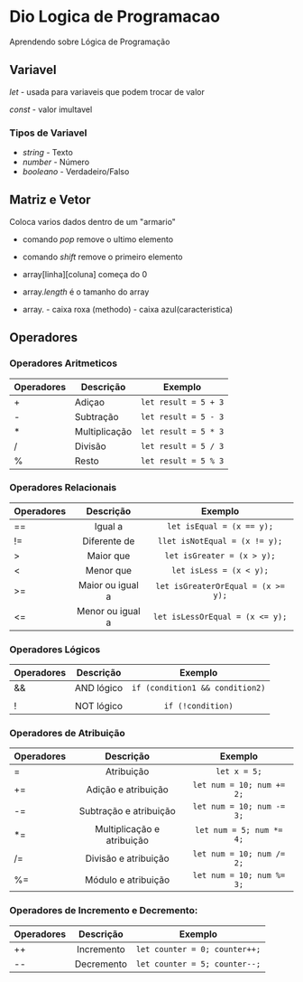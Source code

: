 # Dio Logica de Programacao
 Aprendendo sobre Lógica de Programação

## Variavel
*let* - usada para variaveis que podem trocar de valor

*const* - valor imultavel 

### Tipos de Variavel
- *string* - Texto
- *number* - Número
- *booleano* - Verdadeiro/Falso

## Matriz e Vetor
Coloca varios dados dentro de um "armario"

- comando *pop* remove o ultimo elemento
- comando *shift* remove o primeiro elemento

- array[linha][coluna] começa do 0

- array.*length* é o tamanho do array

- array. - caixa roxa (methodo) - caixa azul(caracteristica)

## Operadores

### Operadores Aritmeticos

| Operadores | Descrição     |       Exemplo       |
| ---------- | ------------- | ------------------- |
|     +      |    Adiçao     | `let result = 5 + 3`|
|     -      |   Subtração   | `let result = 5 - 3`|
|     *      | Multiplicação | `let result = 5 * 3`|
|     /      |    Divisão    | `let result = 5 / 3`|
|     %      |     Resto     | `let result = 5 % 3`|

### Operadores Relacionais

| Operadores |    Descrição     |             Exemplo               |
| ---------- |     :---:        |              :---:                |
|     ==     | Igual a          | `let isEqual = (x == y);`         |
|     !=     | Diferente de     | `llet isNotEqual = (x != y);`     |
|     >      | Maior que        | `let isGreater = (x > y);`        |
|     <      | Menor que        | `let isLess = (x < y);`           |
|     >=     | Maior ou igual a | `let isGreaterOrEqual = (x >= y);`|
|     <=     | Menor ou igual a | `let isLessOrEqual = (x <= y);`   |

### Operadores Lógicos

| Operadores |    Descrição     |             Exemplo               |
| ---------- |     :---:        |              :---:                |
|     &&     | AND lógico       | `if (condition1 && condition2)`   |
|     ||     | OR lógico        | `if (condition1 || condition2)`   |
|     !      | NOT lógico       | `if (!condition)`                 |

### Operadores de Atribuição

| Operadores |         Descrição          |          Exemplo          |
| ---------- |          :---:             |           :---:           |
|     =      | Atribuição                 | `let x = 5;`              |
|     +=     | Adição e atribuição        | `let num = 10; num += 2;` |
|     -=     | Subtração e atribuição     | `let num = 10; num -= 3;` |
|     *=     | Multiplicação e atribuição | `let num = 5; num *= 4;`  |
|     /=     | Divisão e atribuição       | `let num = 10; num /= 2;` |
|     %=     | Módulo e atribuição        | `let num = 10; num %= 3;` |

### Operadores de Incremento e Decremento:

| Operadores |         Descrição          |            Exemplo            | 
| ---------- |          :---:             |             :---:             |
|     ++     | Incremento                 | `let counter = 0; counter++;` |
|     --     | Decremento                 | `let counter = 5; counter--;` |

